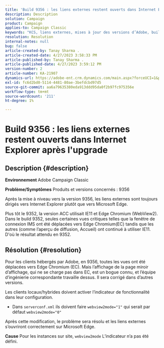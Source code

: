 ```yaml
---
title: 'Build 9356 : les liens externes restent ouverts dans Internet Explorer après la mise à niveau'
description: Description
solution: Campaign
product: Campaign
applies-to: Campaign Classic
keywords: "KCS, liens externes, mises à jour des versions d’Adobe, build 9356, Adobe Build Updates"
resolution: Resolution
internal-notes: null
bug: false
article-created-by: Tanay Sharma .
article-created-date: 4/27/2023 3:58:33 PM
article-published-by: Tanay Sharma .
article-published-date: 4/27/2023 3:59:12 PM
version-number: 2
article-number: KA-21907
dynamics-url: https://adobe-ent.crm.dynamics.com/main.aspx?forceUCI=1&pagetype=entityrecord&etn=knowledgearticle&id=d3937e56-14e5-ed11-a7c7-6045bd0061cb
exl-id: fc6d2bd0-5114-4481-80ae-3befdcbd97d5
source-git-commit: aa6a79635380eda913ddd95da0f2b97fc975356e
workflow-type: tm+mt
source-wordcount: '211'
ht-degree: 1%

---
```


# Build 9356 : les liens externes restent ouverts dans Internet Explorer après l&#39;upgrade

## Description {#description}

<b>Environnement </b>
Adobe Campaign Classic

<b>Problème/Symptômes</b>
Produits et versions concernés : 9356

Après la mise à niveau vers la version 9356, les liens externes sont toujours dirigés vers Internet Explorer plutôt que vers Microsoft Edge.

Plus tôt le 9352, la version ACC utilisait IE11 et Edge Chromium (WebView2). Dans le build 9352, seules certaines vues critiques telles que la fenêtre de connexion IMS ont été déplacées vers Edge Chromium(EC) tandis que les autres (comme l’aperçu de diffusion, Accueil) ont continué à utiliser IE11. D&#39;où le résultat attendu en 9352.




## Résolution {#resolution}


Pour les clients hébergés par Adobe, en 9356, toutes les vues ont été déplacées vers Edge Chromium (EC). Mais l’affichage de la page miroir d’affichage, qui ne se charge pas dans EC, est un bogue connu, et l’équipe d’ingénierie correspondante travaille dessus. Il sera corrigé dans d’autres versions.

Les clients locaux/hybrides doivent activer l’indicateur de fonctionnalité dans leur configuration.

- Dans `serverconf.xml` ils doivent faire `webview2mode="1"` qui serait par défaut `webview2mode="0"`


Après cette modification, le problème sera résolu et les liens externes s’ouvriront correctement sur Microsoft Edge.

<b>Cause</b>
Pour les instances sur site, `webview2mode` L’indicateur n’a pas été défini.
